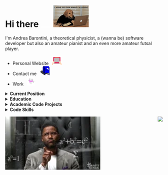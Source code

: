# Hi there <img src="https://raw.githubusercontent.com/andreab1997/andreab1997/master/assets/spacer.png" width="40"/><img src="https://raw.githubusercontent.com/andreab1997/andreab1997/master/assets/logo.gif" height="70"/> 

I'm Andrea Barontini, a theoretical physicist, a (wanna be) software developer but also an amateur pianist and an even more amateur futsal player. 

- Personal Website &nbsp; <a href="http://andreab1997.github.io"><img
  src="https://raw.githubusercontent.com/andreab1997/andreab1997/master/assets/website.gif"
  height="30"/></a>
- Contact me &nbsp; <a href="mailto:andrea.barontini@mi.infn.it"><img
  src="https://raw.githubusercontent.com/andreab1997/andreab1997/master/assets/email.gif"
  height="30"/></a>
- Work &nbsp; <a href="https://www.linkedin.com/in/andrea-barontini/"><img
  src="https://raw.githubusercontent.com/andreab1997/andreab1997/master/assets/work.gif"
  height="30"/></a>

<details>
    <summary> <b> Current Position </b> </summary>

## Current Position

```yaml
position: PhD
supervisor: S. Forte
start_date: November, 2021
institutions:
  university: Università degli Studi di Milano
  affiliation: INFN
  team: N3PDF
  collaboration: NNPDF
```

<p align="center">
  <a href="https://www.unimi.it/en"> <img src="https://raw.githubusercontent.com/andreab1997/andreab1997/master/assets/unimi_banner.png" height="60" alt="University of Milan" /> </a>
  <img src="https://raw.githubusercontent.com/andreab1997/andreab1997/master/assets/spacer.png" width="40" />
  <a href="https://www.mi.infn.it/it/"> <img src="https://raw.githubusercontent.com/andreab1997/andreab1997/master/assets/infn_logo.png" height="60" alt="INFN" /> </a>
  <img src="https://raw.githubusercontent.com/andreab1997/andreab1997/master/assets/spacer.png" width="40" />
  <a href="http://n3pdf.mi.infn.it/"> <img src="https://raw.githubusercontent.com/andreab1997/andreab1997/master/assets/n3pdf_logo.png" height="60" alt="N3PDF" /> </a>
  <img src="https://raw.githubusercontent.com/andreab1997/andreab1997/master/assets/spacer.png" width="40" />
  <a href="http://nnpdf.mi.infn.it/"> <img src="https://raw.githubusercontent.com/andreab1997/andreab1997/master/assets/nnpdf_logo.png" height="30" alt="NNPDF" /> </a>
</p>
</details>
<details>
    <summary> <b> Education </b> </summary>

## Education

```yaml
Master:
  title: Master Degree in Theoretical Physics
  university: Sapienza University of Rome
  grade: 110 cum laude
  start-date: September 2019
  finish-date: October 2021
  thesis:
    title: Mass logarithms effects in Deep Inelastic Scattering and their resummation to all orders
    supervisor: M. Bonvini

Bachelor:
  title: Bachelor Degree in Physics
  university: Sapienza University of Rome
  grade: 110 cum laude
  start-date: September 2016
  finish-date: October 2019
```

<p align="center">
  <a href="https://www.uniroma1.it/en/pagina-strutturale/home"> <img src="https://raw.githubusercontent.com/andreab1997/andreab1997/master/assets/sapienza.png" height="100" alt="Sapienza University of Rome" /> </a>
</p>

</details>
<details>
    <summary> <b> Academic Code Projects </b> </summary>
</details>
<details>
    <summary> <b> Code Skills </b> </summary>
</details>

<p>
<a href="https://andreab1997.github.io">
  <img src="https://raw.githubusercontent.com/andreab1997/andreab1997/master/assets/stats.gif" height="170" />
</a>

<a href="https://github.com/anuraghazra/github-readme-stats">
  <img align="right" src="https://github-readme-stats.vercel.app/api?username=andreab1997&show_icons=true" />
</a>
</p>

